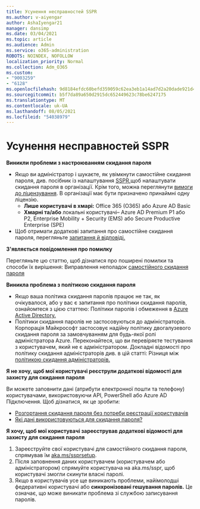 ```yaml
---
title: Усунення несправностей SSPR
ms.author: v-aiyengar
author: AshaIyengar21
manager: dansimp
ms.date: 03/04/2021
ms.topic: article
ms.audience: Admin
ms.service: o365-administration
ROBOTS: NOINDEX, NOFOLLOW
localization_priority: Normal
ms.collection: Adm_O365
ms.custom:
- "9003259"
- "6128"
ms.openlocfilehash: 9d8184efdc60befd359059c62ea3eb1a14ad7d2a20dade921d4a71e424f52033
ms.sourcegitcommit: b5f7da89a650d2915dc652449623c78be6247175
ms.translationtype: MT
ms.contentlocale: uk-UA
ms.lasthandoff: 08/05/2021
ms.locfileid: "54038979"
---
```

# <a name="troubleshoot-sspr"></a>Усунення несправностей SSPR

**Виникли проблеми з настроюванням скидання пароля**

- Якщо ви адміністратор і шукаєте, як увімкнути самостійне скидання пароля, див. посібник із налаштування [SSPR,](https://docs.microsoft.com/azure/active-directory/authentication/tutorial-enable-sspr)щоб налаштувати скидання пароля в організації. Крім того, можна переглянути [вимоги до ліцензування](https://docs.microsoft.com/azure/active-directory/authentication/concept-sspr-licensing?WT.mc_id=Portal-Microsoft_Azure_Support). В організації має бути призначено принаймні одну ліцензію.
    - **Лише користувачі в хмарі:** Office 365 (O365) або Azure AD Basic
    - **Хмарні та/або** локальні користувачі– Azure AD Premium P1 або P2, Enterprise Mobility + Security (EMS) або Secure Productive Enterprise (SPE)
- Щоб отримати додаткові запитання про самостійне скидання пароля, перегляньте [запитання й відповіді.](https://docs.microsoft.com/azure/active-directory/authentication/active-directory-passwords-faq?WT.mc_id=Portal-Microsoft_Azure_Support)

**З'являється повідомлення про помилку**

Перегляньте цю статтю, щоб дізнатися про поширені помилки та способи їх вирішення: Виправлення неполадок [самостійного скидання пароля](https://docs.microsoft.com/azure/active-directory/authentication/active-directory-passwords-troubleshoot?WT.mc_id=Portal-Microsoft_Azure_Support)

**Виникла проблема з політикою скидання пароля**

- Якщо ваша політика скидання паролів працює не так, як очікувалося, або у вас є запитання про політики скидання паролів, ознайомтеся з цією статтею: Політики паролів і обмеження в [Azure Active Directory.](https://docs.microsoft.com/azure/active-directory/authentication/concept-sspr-policy?WT.mc_id=Portal-Microsoft_Azure_Support)
- Політики скидання паролів не застосовуються до адміністраторів. Корпорація Майкрософт застосовує надійну політику двогалузевого скидання пароля за замовчуванням для будь-якої ролі адміністратора Azure. Переконайтеся, що ви перевіряєте тестування з користувачем, який не є адміністратором. Докладні відомості про політику скидання адміністраторів див. в цій статті: Різниця між [політикою скидання адміністраторів.](https://docs.microsoft.com/azure/active-directory/authentication/concept-sspr-policy?WT.mc_id=Portal-Microsoft_Azure_Support#administrator-reset-policy-differences)

**Я не хочу, щоб мої користувачі реєструли додаткові відомості для захисту для скидання пароля**

Ви можете заповнити дані (атрибути електронної пошти та телефону) користувачами, використовуючи API, PowerShell або Azure AD Підключення. Щоб дізнатися, як це зробити:

- [Розгортання скидання пароля без потреби реєстрації користувачів](https://docs.microsoft.com/azure/active-directory/active-directory-passwords-data?WT.mc_id=Portal-Microsoft_Azure_Support#set-and-read-authentication-data-using-powershell)
- [Які дані використовуються для скидання пароля?](https://docs.microsoft.com/azure/active-directory/active-directory-passwords-data?WT.mc_id=Portal-Microsoft_Azure_Support)

**Я хочу, щоб мої користувачі зареєстрував додаткові відомості для захисту для скидання пароля**

1. Зареєструйте свої користувачі для самостійного скидання пароля, спрямував їм [aka.ms/ssprsetup](https://mysignins.microsoft.com/security-info).
1. Після заповнення даних користувачем (користувачем або адміністратором) спрямуйте користувача на aka.ms/sspr, щоб користувачі змогли скинути власні паролі. [](https://passwordreset.microsoftonline.com/)
1. Якщо в користувачів усе ще виникають проблеми, найімолодші федеративні користувачі або **синхронізовані гешування паролів.**  Це означає, що може виникати проблема зі службою записування паролів.
